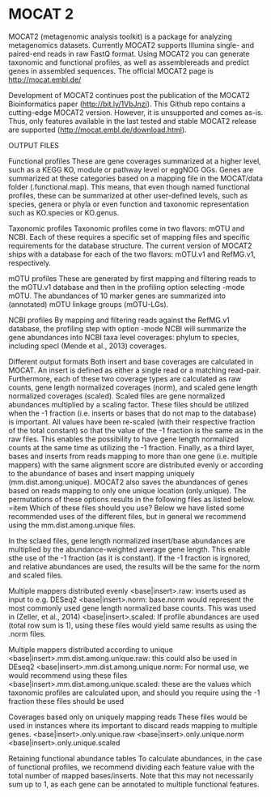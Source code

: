# MOCAT 2

MOCAT2 (metagenomic analysis toolkit) is a package for analyzing metagenomics datasets. Currently MOCAT2 supports Illumina single- and paired-end reads in raw FastQ format. Using MOCAT2 you can generate taxonomic and functional profiles, as well as assemblereads and predict genes in assembled sequences. The official MOCAT2 page is http://mocat.embl.de/

Development of MOCAT2 continues post the publication of the MOCAT2 Bioinformatics paper (http://bit.ly/1VbJnzi). This Github repo contains a cutting-edge MOCAT2 version. However, it is unsupported and comes as-is. Thus, only features available in the last tested and stable MOCAT2 release are supported (http://mocat.embl.de/download.html).

OUTPUT FILES

Functional profiles These are gene coverages summarized at a higher level, such as a KEGG KO, module or pathway level or eggNOG OGs. Genes are summarized at these categories based on a mapping file in the MOCAT/data folder (.functional.map). This means, that even though named functional profiles, these can be summarized at other user-defined levels, such as species, genera or phyla or even function and taxonomic representation such as KO.species or KO.genus.

Taxonomic profiles Taxonomic profiles come in two flavors: mOTU and NCBI. Each of these requires a specific set of mapping files and specific requirements for the database structure. The current version of MOCAT2 ships with a database for each of the two flavors: mOTU.v1 and RefMG.v1, respectively.

mOTU profiles These are generated by first mapping and filtering reads to the mOTU.v1 database and then in the profiling option selecting -mode mOTU. The abundances of 10 marker genes are summarized into (annotated) mOTU linkage groups (mOTU-LGs).

NCBI profiles By mapping and filtering reads against the RefMG.v1 database, the profiling step with option -mode NCBI will summarize the gene abundances into NCBI taxa level coverages: phylum to species, including specI (Mende et al., 2013) coverages.

Different output formats Both insert and base coverages are calculated in MOCAT. An insert is defined as either a single read or a matching read-pair. Furthermore, each of these two coverage types are calculated as raw counts, gene length normalized coverages (norm), and scaled gene length normalized coverages (scaled). Scaled files are gene normalized abundances multiplied by a scaling factor. These files should be utilized when the -1 fraction (i.e. inserts or bases that do not map to the database) is important. All values have been re-scaled (with their respective fraction of the total constant) so that the value of the -1 fraction is the same as in the raw files. This enables the possibility to have gene length normalized counts at the same time as utilizing the -1 fraction. Finally, as a third layer, bases and inserts from reads mapping to more than one gene (i.e. multiple mappers) with the same alignment score are distributed evenly or according to the abundance of bases and insert mapping uniquely (mm.dist.among.unique). MOCAT2 also saves the abundances of genes based on reads mapping to only one unique location (only.unique). The permutations of these options results in the following files as listed below. =item Which of these files should you use? Below we have listed some recommended uses of the different files, but in general we recommend using the mm.dist.among.unique files.

In the sclaed files, gene length normalized insert/base abundances are multiplied by the abundance-weighted average gene length. This enable sthe use of the -1 fraction (as it is constant). If the -1 fraction is irgnored, and relative abundances are used, the results will be the same for the norm and scaled files.

Multiple mappers distributed evenly <base|insert>.raw: inserts used as input to e.g. DESeq2 <base|insert>.norm: base.norm would represent the most commonly used gene length normalized base counts. This was used in (Zeller, et al., 2014) <base|insert>.scaled: If profile abundances are used (total row sum is 1), using these files would yield same results as using the .norm files.

Multiple mappers distributed according to unique <base|insert>.mm.dist.among.unique.raw: this could also be used in DEseq2 <base|insert>.mm.dist.among.unique.norm: For normal use, we would recommend using these files <base|insert>.mm.dist.among.unique.scaled: these are the values which taxonomic profiles are calculated upon, and should you require using the -1 fraction these files should be used

Coverages based only on uniquely mapping reads These files would be used in instances where its important to discard reads mapping to multiple genes. <base|insert>.only.unique.raw <base|insert>.only.unique.norm <base|insert>.only.unique.scaled

Retaining functional abundance tables To calculate abundances, in the case of functional profiles, we recommend dividing each feature value with the total number of mapped bases/inserts. Note that this may not necessarily sum up to 1, as each gene can be annotated to multiple functional features.